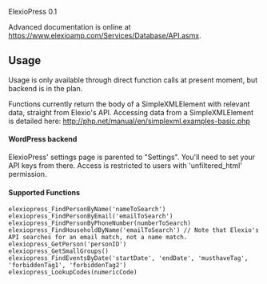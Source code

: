 ElexioPress 0.1

Advanced documentation is online at https://www.elexioamp.com/Services/Database/API.asmx.

## Usage
Usage is only available through direct function calls at present moment, but backend is in the plan.

Functions currently return the body of a SimpleXMLElement with relevant data, straight from Elexio's API.
Accessing data from a SimpleXMLElement is detailed here: http://php.net/manual/en/simplexml.examples-basic.php

#### WordPress backend
ElexioPress' settings page is parented to "Settings". You'll need to set your API keys from there. Access is restricted to users with 'unfiltered_html' permission.

#### Supported Functions
```
elexiopress_FindPersonByName('nameToSearch')
elexiopress_FindPersonByEmail('emailToSearch')
elexiopress_FindPersonByPhoneNumber(numberToSearch)
elexiopress_FindHouseholdByName('emailToSearch') // Note that Elexio's API searches for an email match, not a name match.
elexiopress_GetPerson('personID')
elexiopress_GetSmallGroups()
elexiopress_FindEventsByDate('startDate', 'endDate', 'musthaveTag', 'forbiddenTag1', 'forbiddenTag2')
elexiopress_LookupCodes(numericCode)
```
